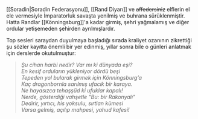 [[Soradin|Soradin Federasyonu]], [[Rand Diyarı]] ve ~~affedersiniz~~ elflerin el ele vermesiyle İmparatorluk savaşta yenilmiş ve buhrana sürüklenmiştir. Hatta	Randlar [[Könningsburg]]'a kadar girmiş, şehri yağmalamış ve diğer ordular yetişemeden şehirden ayrılmışlardır.  
  
Top sesleri saraydan duyulmaya başladığı sırada kraliyet ozanının zikrettiği şu sözler kayıtta önemli bir yer edinmiş, yıllar sonra bile o günleri anlatmak için derslerde okutulmuştur:  
  
>_Şu cihan harbi nedir? Var mı ki dünyada eşi?  
>En kesif orduların yükleniyor dördü beşi  
>Tepeden yol bularak girmek için Könningsburg’a  
>Kaç dragonbornla sarılmış ufacık bir karaya.  
>Ne hayasızca tehaşşüd ki ufuklar kapalı!  
>Nerde, gösterdiği vahşetle "Bu: bir Rakonyalı"  
>Dedirir, yırtıcı, his yoksulu, sırtlan kümesi  
>Varsa gelmiş, açılıp mahpesi, yahud kafesi!_